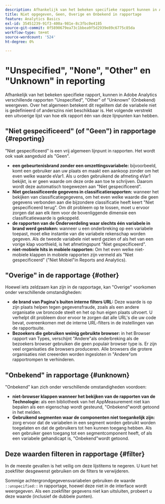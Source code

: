 ```yaml
---
description: Afhankelijk van het bekeken specifieke rapport kunnen in Adobe Analytics de rapporten Unspecified, None, Other of Unknown worden weergegeven. Over het algemeen betekent dit regelitem dat de variabele niet is gedefinieerd of anderszins niet beschikbaar is.
title: Niet opgegeven, Geen, Overige en Onbekend in rapportage
feature: Analytics Basics
exl-id: 35451239-91f3-400a-981e-8c3fbc0e4185
source-git-commit: 0f5890679ea73c1bbea9f5d2939e89c6775c85da
workflow-type: tm+mt
source-wordcount: '524'
ht-degree: 0%

---
```


# &quot;Unspecified&quot;, &quot;None&quot;, &quot;Other&quot; en &quot;Unknown&quot; in reporting

Afhankelijk van het bekeken specifieke rapport, kunnen in Adobe Analytics verschillende rapporten &quot;Unspecified&quot;, &quot;Other&quot; of &quot;Unknown&quot; (Onbekend) weergeven. Over het algemeen betekent dit regelitem dat de variabele niet is gedefinieerd of anderszins niet beschikbaar is. Het volgende verstrekt een uitvoerige lijst van hoe elk rapport één van deze lijnpunten kan hebben.

## &quot;Niet gespecificeerd&quot; (of &quot;Geen&quot;) in rapportage {#reporting}

&quot;Niet gespecificeerd&quot; is een vrij algemeen lijnpunt in rapporten. Het wordt ook vaak aangeduid als &quot;Geen&quot;.

* **een gebeurtenisbrand zonder een omzettingsvariabele:** bijvoorbeeld, komt een gebruiker aan uw plaats en maakt een aankoop zonder om het even welke waarde eVar1. Als u orden gebruikend de afmeting eVar1 bekijkt, is er geen waarde om deze orde aan toe te schrijven. Daarom wordt deze automatisch toegewezen aan &quot;Niet gespecificeerd&quot;.
* **Niet geclassificeerde gegevens in classificatierapporten:** wanneer het bekijken van classificatiegegevens, om het even welke waarde die geen gegevens verbonden aan die bijzondere classificatie heeft keert &quot;Niet gespecificeerd terug&quot;. Om dit probleem op te lossen, moet u ervoor zorgen dat aan elk item voor de bovenliggende dimensie een classificatiewaarde is gekoppeld.
* **de rapporten van de Onderverdeling waar slechts één variabele in brand werd gestoken:** wanneer u een onderbreking op een variabele toepast, moet elke instantie van die variabele rekenschap worden gegeven. Als de tweede variabele niet werd gezien of als het van een vorige klap voorthield, is het afmetingspunt &quot;Niet gespecificeerd&quot;.
* **niet-mobiele hits in mobiele rapporten:** Om het even welke niet-mobiele klappen in mobiele rapporten zijn vermeld als &quot;Niet gespecificeerd&quot; (&quot;Niet Mobiel&quot;in Reports and Analytics).

## &quot;Overige&quot; in de rapportage {#other}

Hoewel iets zeldzaam kan zijn in de rapportage, kan &quot;Overige&quot; voorkomen onder verschillende omstandigheden:

* **de brand van Pagina&#39;s buiten interne filters URL:** Deze waarde is op zijn plaats helpen tegen gegevensfraude, zoals als een andere organisatie uw broncode steelt en het op hun eigen plaats uitvoert. U verhelpt dit probleem door ervoor te zorgen dat alle URL&#39;s die uw code bevat, overeenkomen met de interne URL-filters in de instellingen van de rapportsuite.
* **Bezoekers die gebruiken weinig gebruikte browser:** in het Browser rapport van Types, verschijnt &quot;Andere&quot;als onderbreking als de bezoekers browser gebruiken die geen populair browser type is. Er zijn veel organisaties die browsers produceren. Alle browsers die grotere organisaties niet creeerden worden ingesloten in &quot;Andere&quot;om rapportrompen te verhinderen.

## &quot;Onbekend&quot; in rapportage {#unknown}

&quot;Onbekend&quot; kan zich onder verschillende omstandigheden voordoen:

* **niet-browser klappen wanneer het bekijken van de rapporten van de Technologie:** als een bibliotheek van het AppMeasurement niet kan bepalen als een eigenschap wordt gesteund, &quot;Onbekend&quot;wordt getoond in het melden.
* **Gebruikend segmenten waar de componenten niet toegankelijk zijn:** zorg ervoor dat de variabelen in een segment worden gebruikt worden toegelaten en dat de gebruikers tot hen kunnen toegang hebben. Als een gebruiker geen toegang tot een segmentcomponent heeft, of als een variabele gehandicapt is, &quot;Onbekend&quot;wordt getoond.

## Deze waarden filteren in rapportage {#filter}

In de meeste gevallen is het veilig om deze lijstitems te negeren. U kunt het zoekfilter desgewenst gebruiken om de filters te verwijderen.

Sommige achtergrondgegevensvariabelen gebruiken de waarde `::unspecified::` in rapportage, hoewel deze niet in de interface wordt weergegeven. Als een zoekfilter gegevens niet kan uitsluiten, probeert u deze waarde (inclusief de dubbele punten).
